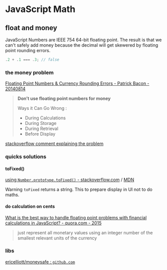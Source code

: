 # JavaScript Math

## float and money

JavaScript Numbers are IEEE 754 64-bit floating point. The result is that we can't safely add money because the decimal will get skewered by floating point rounding errors.

```javascript
.2 + .1 === .3; // false
```

### the money problem

[Floating Point Numbers & Currency Rounding Errors - Patrick Bacon - 20140814](https://spin.atomicobject.com/2014/08/14/currency-rounding-errors/)

>
> **Don’t use floating point numbers for money**
>
> Ways it Can Go Wrong :
>
> - During Calculations
> - During Storage
> - During Retrieval
> - Before Display
>

[stackoverflow comment explaining the problem](https://stackoverflow.com/questions/3730019/why-not-use-double-or-float-to-represent-currency/3730040#3730040)

### quicks solutions

#### toFixed()

[using `Number.prototype.toFixed()` - stackoverflow.com](https://stackoverflow.com/a/12511102) /  [MDN](https://developer.mozilla.org/en-US/docs/Web/JavaScript/Reference/Global_Objects/Number/toFixed)

Warning `toFixed` returns a string. This to prepare display in UI not to do maths.

#### do calculation on cents

[What is the best way to handle floating point problems with financial calculations in JavaScript? - quora.com - 2015](https://www.quora.com/What-is-the-best-way-to-handle-floating-point-problems-with-financial-calculations-in-JavaScript)

> just represent all monetary values using an integer number of the smallest relevant units of the currency

### libs

[ericelliott/moneysafe : `github.com`](https://github.com/ericelliott/moneysafe)
